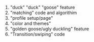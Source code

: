 1. "duck" "duck" "goose" feature 
2. "matching" code and algorithim 
3. "profile setup/page" 
4. "color and themes" 
5. "golden goose/ugly duckling" feature 
6. "Transition/swiping" code 
